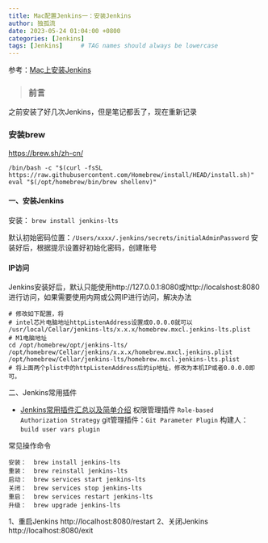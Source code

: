 ```yaml
---
title: Mac配置Jenkins一：安装Jenkins
author: 独孤流
date: 2023-05-24 01:04:00 +0800
categories: [Jenkins]
tags: [Jenkins]     # TAG names should always be lowercase
---
```


参考：[Mac上安装Jenkins](https://www.jianshu.com/p/b8a3b9992cd0)
> ### 前言
之前安装了好几次Jenkins，但是笔记都丢了，现在重新记录

### 安装brew
https://brew.sh/zh-cn/
```
/bin/bash -c "$(curl -fsSL https://raw.githubusercontent.com/Homebrew/install/HEAD/install.sh)"
eval "$(/opt/homebrew/bin/brew shellenv)"
```

#### 一、安装Jenkins
安装：  `brew install jenkins-lts`

默认初始密码位置：`/Users/xxxx/.jenkins/secrets/initialAdminPassword`
安装好后，根据提示设置好初始化密码，创建账号

#### IP访问
Jenkins安装好后，默认只能使用http://127.0.0.1:8080或http://localshost:8080进行访问，如果需要使用内网或公网IP进行访问，解决办法
```
# 修改如下配置，将
# intel芯片电脑地址httpListenAddress设置成0.0.0.0就可以
/usr/local/Cellar/jenkins-lts/x.x.x/homebrew.mxcl.jenkins-lts.plist
# M1电脑地址
cd /opt/homebrew/opt/jenkins-lts/ 
/opt/homebrew/Cellar/jenkins/x.x.x/homebrew.mxcl.jenkins.plist
/opt/homebrew/Cellar/jenkins-lts/homebrew.mxcl.jenkins-lts.plist
# 将上面两个plist中的httpListenAddress后的ip地址，修改为本机IP或者0.0.0.0即可。
```

二、Jenkins常用插件
- [Jenkins常用插件汇总以及简单介绍](https://wiki.eryajf.net/pages/2280.html#_22-mysql-database)
权限管理插件 `Role-based Authorization Strategy`
git管理插件：`Git Parameter Plugin`
构建人：`build user vars plugin`


常见操作命令
```
安装：  brew install jenkins-lts
重装：  brew reinstall jenkins-lts
启动：  brew services start jenkins-lts
关闭：  brew services stop jenkins-lts
重启：  brew services restart jenkins-lts
升级：  brew upgrade jenkins-lts
```

1、重启Jenkins http://localhost:8080/restart
2、关闭Jenkins http://localhost:8080/exit